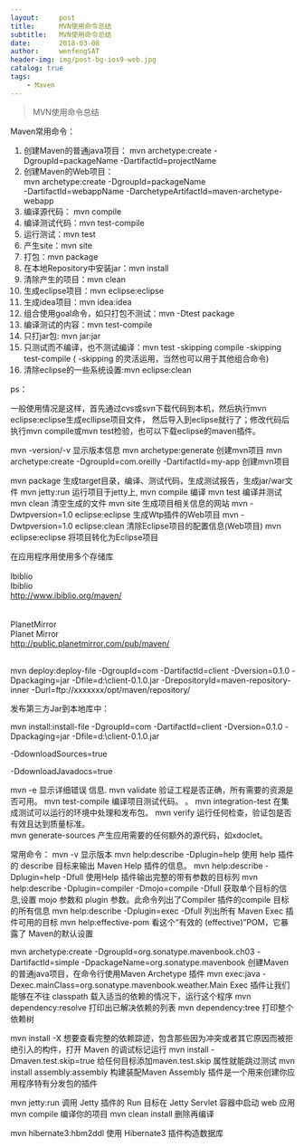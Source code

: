 ```yaml
---
layout:     post
title:      MVN使用命令总结
subtitle:   MVN使用命令总结
date:       2018-03-08
author:     wenfengSAT
header-img: img/post-bg-ios9-web.jpg
catalog: true
tags:
    - Maven
---
```


>MVN使用命令总结


Maven常用命令： 

1. 创建Maven的普通java项目： 
   mvn archetype:create 
   -DgroupId=packageName 
   -DartifactId=projectName  
2. 创建Maven的Web项目：   
    mvn archetype:create 
    -DgroupId=packageName    
    -DartifactId=webappName 
    -DarchetypeArtifactId=maven-archetype-webapp    
3. 编译源代码： mvn compile 
4. 编译测试代码：mvn test-compile    
5. 运行测试：mvn test   
6. 产生site：mvn site   
7. 打包：mvn package   
8. 在本地Repository中安装jar：mvn install 
9. 清除产生的项目：mvn clean   
10. 生成eclipse项目：mvn eclipse:eclipse  
11. 生成idea项目：mvn idea:idea  
12. 组合使用goal命令，如只打包不测试：mvn -Dtest package   
13. 编译测试的内容：mvn test-compile  
14. 只打jar包: mvn jar:jar  
15. 只测试而不编译，也不测试编译：mvn test -skipping compile -skipping test-compile 
      ( -skipping 的灵活运用，当然也可以用于其他组合命令)  
16. 清除eclipse的一些系统设置:mvn eclipse:clean 

ps：

一般使用情况是这样，首先通过cvs或svn下载代码到本机，然后执行mvn eclipse:eclipse生成ecllipse项目文件，
然后导入到eclipse就行了；修改代码后执行mvn compile或mvn test检验，也可以下载eclipse的maven插件。

mvn -version/-v               显示版本信息 
mvn archetype:generate        创建mvn项目 
mvn archetype:create -DgroupId=com.oreilly -DartifactId=my-app   创建mvn项目

mvn package              生成target目录，编译、测试代码，生成测试报告，生成jar/war文件 
mvn jetty:run            运行项目于jetty上, 
mvn compile              编译 
mvn test                 编译并测试 
mvn clean                清空生成的文件 
mvn site                 生成项目相关信息的网站 
mvn -Dwtpversion=1.0 eclipse:eclipse        生成Wtp插件的Web项目 
mvn -Dwtpversion=1.0 eclipse:clean          清除Eclipse项目的配置信息(Web项目) 
mvn eclipse:eclipse                         将项目转化为Eclipse项目

在应用程序用使用多个存储库 
<repositories>    
    <repository>      
        <id>Ibiblio</id>      
        <name>Ibiblio</name>      
        <url>http://www.ibiblio.org/maven/</url>    
    </repository>    
    <repository>      
        <id>PlanetMirror</id>      
        <name>Planet Mirror</name>      
        <url>http://public.planetmirror.com/pub/maven/</url>    
    </repository>  
</repositories>


mvn deploy:deploy-file -DgroupId=com -DartifactId=client -Dversion=0.1.0 -Dpackaging=jar -Dfile=d:\client-0.1.0.jar -DrepositoryId=maven-repository-inner -Durl=ftp://xxxxxxx/opt/maven/repository/


发布第三方Jar到本地库中：

mvn install:install-file -DgroupId=com -DartifactId=client -Dversion=0.1.0 -Dpackaging=jar -Dfile=d:\client-0.1.0.jar


-DdownloadSources=true

-DdownloadJavadocs=true

mvn -e              显示详细错误 信息. 
mvn validate        验证工程是否正确，所有需要的资源是否可用。 
mvn test-compile    编译项目测试代码。 。 
mvn integration-test     在集成测试可以运行的环境中处理和发布包。 
mvn verify               运行任何检查，验证包是否有效且达到质量标准。     
mvn generate-sources     产生应用需要的任何额外的源代码，如xdoclet。



常用命令： 
mvn -v 显示版本 
mvn help:describe -Dplugin=help 使用 help 插件的  describe 目标来输出 Maven Help 插件的信息。 
mvn help:describe -Dplugin=help -Dfull 使用Help 插件输出完整的带有参数的目标列 
mvn help:describe -Dplugin=compiler -Dmojo=compile -Dfull 获取单个目标的信息,设置  mojo 参数和  plugin 参数。此命令列出了Compiler 插件的compile 目标的所有信息 
mvn help:describe -Dplugin=exec -Dfull 列出所有 Maven Exec 插件可用的目标 
mvn help:effective-pom 看这个“有效的 (effective)”POM，它暴露了 Maven的默认设置

mvn archetype:create -DgroupId=org.sonatype.mavenbook.ch03 -DartifactId=simple -DpackageName=org.sonatype.mavenbook 创建Maven的普通java项目，在命令行使用Maven Archetype 插件 
mvn exec:java -Dexec.mainClass=org.sonatype.mavenbook.weather.Main Exec 插件让我们能够在不往 classpath 载入适当的依赖的情况下，运行这个程序 
mvn dependency:resolve 打印出已解决依赖的列表 
mvn dependency:tree 打印整个依赖树

mvn install -X 想要查看完整的依赖踪迹，包含那些因为冲突或者其它原因而被拒绝引入的构件，打开 Maven 的调试标记运行 
mvn install -Dmaven.test.skip=true 给任何目标添加maven.test.skip 属性就能跳过测试 
mvn install assembly:assembly 构建装配Maven Assembly 插件是一个用来创建你应用程序特有分发包的插件

mvn jetty:run     调用 Jetty 插件的 Run 目标在 Jetty Servlet 容器中启动 web 应用 
mvn compile       编译你的项目 
mvn clean install 删除再编译

mvn hibernate3:hbm2ddl 使用 Hibernate3 插件构造数据库
